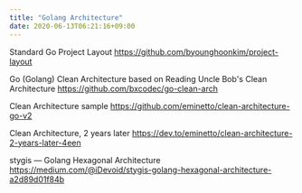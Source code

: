 ```yaml
---
title: "Golang Architecture"
date: 2020-06-13T06:21:16+09:00
---
```


Standard Go Project Layout
 https://github.com/byounghoonkim/project-layout

Go (Golang) Clean Architecture based on Reading Uncle Bob's Clean Architecture
 https://github.com/bxcodec/go-clean-arch

Clean Architecture sample
 https://github.com/eminetto/clean-architecture-go-v2

Clean Architecture, 2 years later
 https://dev.to/eminetto/clean-architecture-2-years-later-4een

stygis — Golang Hexagonal Architecture
 https://medium.com/@iDevoid/stygis-golang-hexagonal-architecture-a2d89d01f84b
